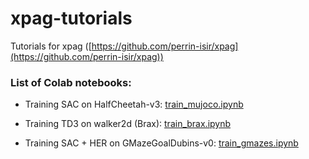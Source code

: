 # xpag-tutorials
Tutorials for xpag ([https://github.com/perrin-isir/xpag](https://github.com/perrin-isir/xpag))

### List of Colab notebooks:

- Training SAC on HalfCheetah-v3: [train_mujoco.ipynb](https://colab.research.google.com/github/perrin-isir/xpag-tutorials/blob/main/train_mujoco.ipynb)

- Training TD3 on walker2d (Brax): [train_brax.ipynb](https://colab.research.google.com/github/perrin-isir/xpag-tutorials/blob/main/train_brax.ipynb)

- Training SAC + HER on GMazeGoalDubins-v0: [train_gmazes.ipynb](https://colab.research.google.com/github/perrin-isir/xpag-tutorials/blob/main/train_gmazes.ipynb)
